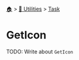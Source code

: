 <!--startTocHeader-->
[🏠](../../README.md) > [🔧 Utilities](../README.md) > [Task](README.md)
# GetIcon
<!--endTocHeader-->

TODO: Write about `GetIcon`

<!--startTocSubTopic-->
<!--endTocSubTopic-->
